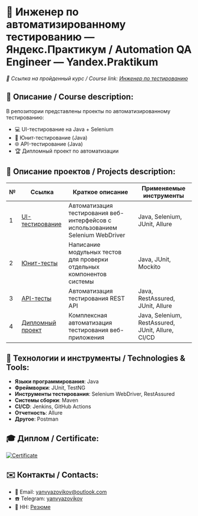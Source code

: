 # :mag_right: Инженер по автоматизированному тестированию — Яндекс.Практикум / Automation QA Engineer — Yandex.Praktikum

*:bookmark: Ссылка на пройденный курс / Course link: [Инженер по тестированию](https://practicum.yandex.ru/qa-engineer/)*

## :page_facing_up: Описание / Course description:
В репозитории представлены проекты по автоматизированному тестированию:
- :computer: UI-тестирование на Java + Selenium
- :microscope: Юнит-тестирование (Java)
- :globe_with_meridians: API-тестирование (Java)
- :trophy: Дипломный проект по автоматизации

## :page_with_curl: Описание проектов / Projects description:
| №  | Ссылка | Краткое описание | Применяемые инструменты |
|----|--------|------------------|-------------------------|
| 1  | [UI-тестирование](https://github.com/YannameY/yanvyzovikov.github.io/tree/main/%D0%90%D0%B2%D1%82%D0%BE%D0%BC%D0%B0%D1%82%D0%B8%D0%B7%D0%B0%D1%86%D0%B8%D1%8F%20%D1%82%D0%B5%D1%81%D1%82%D0%B8%D1%80%D0%BE%D0%B2%D0%B0%D0%BD%D0%B8%D1%8F%20%D0%BD%D0%B0%20java/%D0%94%D0%B8%D0%BF%D0%BB%D0%BE%D0%BC(java)/UI%20%D1%82%D0%B5%D1%81%D1%82%D1%8B) | Автоматизация тестирования веб-интерфейсов с использованием Selenium WebDriver | Java, Selenium, JUnit, Allure |
| 2  | [Юнит-тесты](https://github.com/YannameY/yanvyzovikov.github.io/tree/main/%D0%90%D0%B2%D1%82%D0%BE%D0%BC%D0%B0%D1%82%D0%B8%D0%B7%D0%B0%D1%86%D0%B8%D1%8F%20%D1%82%D0%B5%D1%81%D1%82%D0%B8%D1%80%D0%BE%D0%B2%D0%B0%D0%BD%D0%B8%D1%8F%20%D0%BD%D0%B0%20java/%D0%94%D0%B8%D0%BF%D0%BB%D0%BE%D0%BC(java)/%D0%AE%D0%BD%D0%B8%D1%82-%D1%82%D0%B5%D1%81%D1%82%D1%8B) | Написание модульных тестов для проверки отдельных компонентов системы | Java, JUnit, Mockito |
| 3  | [API-тесты](https://github.com/YannameY/yanvyzovikov.github.io/tree/main/%D0%90%D0%B2%D1%82%D0%BE%D0%BC%D0%B0%D1%82%D0%B8%D0%B7%D0%B0%D1%86%D0%B8%D1%8F%20%D1%82%D0%B5%D1%81%D1%82%D0%B8%D1%80%D0%BE%D0%B2%D0%B0%D0%BD%D0%B8%D1%8F%20%D0%BD%D0%B0%20java/%D0%94%D0%B8%D0%BF%D0%BB%D0%BE%D0%BC(java)/API-%D1%82%D0%B5%D1%81%D1%82%D1%8B) | Автоматизация тестирования REST API | Java, RestAssured, JUnit, Allure |
| 4  | [Дипломный проект](link-to-diploma) | Комплексная автоматизация тестирования веб-приложения | Java, Selenium, RestAssured, JUnit, Allure, CI/CD |

## :wrench: Технологии и инструменты / Technologies & Tools:
- **Языки программирования**: Java
- **Фреймворки**: JUnit, TestNG
- **Инструменты тестирования**: Selenium WebDriver, RestAssured
- **Системы сборки**: Maven
- **CI/CD**: Jenkins, GitHub Actions
- **Отчетность**: Allure
- **Другое**: Postman

## :mortar_board: Диплом / Certificate:
[![Certificate](certificate-image-link)](link-to-certificate)

## :envelope: Контакты / Contacts:
- :email: Email: yanvyazovikov@outlook.com
- :telephone: Telegram: [yanvyazovikov](https://t.me/yanvyazovikov)
- :briefcase: HH: [Резюме](https://spb.hh.ru/resume/71dcc5d8ff0896bae90039ed1f737563475852)
